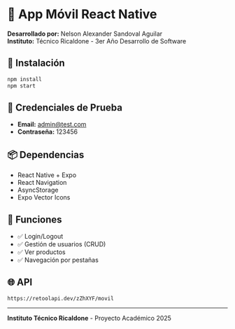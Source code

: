 # 📱 App Móvil React Native

**Desarrollado por:** Nelson Alexander Sandoval Aguilar  
**Instituto:** Técnico Ricaldone - 3er Año Desarrollo de Software

## 🚀 Instalación

```bash
npm install
npm start
```

## 🔑 Credenciales de Prueba

- **Email:** admin@test.com
- **Contraseña:** 123456

## 📦 Dependencias

- React Native + Expo
- React Navigation
- AsyncStorage
- Expo Vector Icons

## 📱 Funciones

- ✅ Login/Logout
- ✅ Gestión de usuarios (CRUD)
- ✅ Ver productos
- ✅ Navegación por pestañas

## 🌐 API

```
https://retoolapi.dev/zZhXYF/movil
```

---

**Instituto Técnico Ricaldone** - Proyecto Académico 2025
